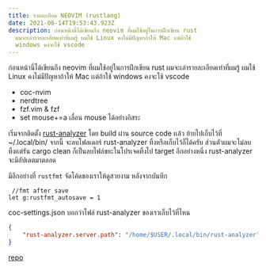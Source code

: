 ```yaml
---
title: รายละเอียด NEOVIM (rustlang)
date: 2021-06-14T19:53:43.923Z
description: ก่อนหน้านี่ได้เขียนถึง neovim ที่ผมใช้อยู่ในการฝึกเขียน rust
  ผมจะเล่ารายละเอียดเท่าที่ผมรู้ ผมใช้ Linux คงไม่มีปัญหาถ้าให้ Mac เเต่ถ้าใช้
  windows คงจะใช้ vscode
---
```

ก่อนหน้านี่ได้เขียนถึง neovim ที่ผมใช้อยู่ในการฝึกเขียน rust ผมจะเล่ารายละเอียดเท่าที่ผมรู้ ผมใช้ Linux คงไม่มีปัญหาถ้าให้ Mac เเต่ถ้าใช้ windows คงจะใช้ vscode

* coc-nvim
* nerdtree
* fzf.vim & fzf
* set mouse+=a เลื่อน mouse ได้อย่างอิสระ

เริ่มจากติดตั้ง [rust-analyzer](https://rust-analyzer.github.io/manual.html#building-from-source) โดย build ผ่าน source code เเล้ว ย้ายไปเก็บไว้ที่ ~/.local/bin/ จากนี้ จะลบโฟลเดอร์ rust-analyzer ทิ้งหรือเก็บไว้ก็ได้ครับ ส่วนตัวผมจะไม่ลบทิ้งเเต่รัน cargo clean ก็เป็นลบไฟล์ขยะในโปรเจคทิ้งไป target อีกอย่างหนึ่ง rust-analyzer จะมีอัปเดตมาตลอด

มีอีกอย่างที่ `rustfmt` จัดโค้ดของเราให้ดูสวยงาม หลังจากบันทึก

```text
 //fmt after save
let g:rustfmt_autosave = 1
```

coc-settings.json บอกว่าไฟล์ rust-analyzer ของเราเก็บไว้ที่ไหน

```json
{
	"rust-analyzer.server.path": "/home/$USER/.local/bin/rust-analyzer"
}
```

[repo](https://github.com/enwuft/nvim-rust-minimal)